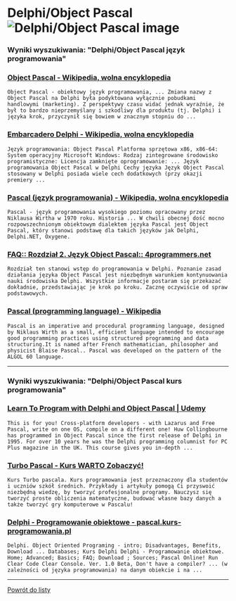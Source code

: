 # Delphi/Object Pascal ![Delphi/Object Pascal image](https://www.tiobe.com/wp-content/themes/tiobe/tiobe-index/images/Delphi_Object_Pascal.png)

### Wyniki wyszukiwania: "Delphi/Object Pascal język programowania" 

### [Object Pascal - Wikipedia, wolna encyklopedia](https://pl.wikipedia.org/wiki/Object_Pascal) 

    Object Pascal - obiektowy język programowania, ... Zmiana nazwy z Object Pascal na Delphi była podyktowana wyłącznie pobudkami handlowymi (marketing). Z perspektywy czasu widać jednak wyraźnie, że był to bardzo nieprzemyślany i szkodliwy dla produktu (tj. Delphi) i języka krok, przyczynił się bowiem w znacznym stopniu do ...




### [Embarcadero Delphi - Wikipedia, wolna encyklopedia](https://pl.wikipedia.org/wiki/Embarcadero_Delphi) 

    Język programowania: Object Pascal Platforma sprzętowa x86, x86-64: System operacyjny Microsoft Windows: Rodzaj zintegrowane środowisko programistyczne: Licencja zamknięte oprogramowanie: ... Język programowania Object Pascal w Delphi Cechy języka Język Object Pascal stosowany w Delphi posiada wiele cech dodatkowych (przy okazji premiery ...




### [Pascal (język programowania) - Wikipedia, wolna encyklopedia](https://pl.wikipedia.org/wiki/Pascal_(język_programowania)) 

    Pascal - język programowania wysokiego poziomu opracowany przez Niklausa Wirtha w 1970 roku. Historia ... W chwili obecnej dość mocno rozpowszechnionym obiektowym dialektem języka Pascal jest Object Pascal, który stanowi podstawę dla takich języków jak Delphi, Delphi.NET, Oxygene.




### [FAQ:: Rozdział 2. Język Object Pascal:: 4programmers.net](https://4programmers.net/Delphi/Kompendium/Rozdział_2) 

    Rozdział ten stanowi wstęp do programowania w Delphi. Poznanie zasad działania języka Object Pascal jest niezbędnym warunkiem kontynuowania nauki środowiska Delphi. Wszystkie informacje postaram się przekazać dokładnie, przedstawiając je krok po kroku. Zacznę oczywiście od spraw podstawowych.




### [Pascal (programming language) - Wikipedia](https://en.wikipedia.org/wiki/Pascal_(programming_language)) 

    Pascal is an imperative and procedural programming language, designed by Niklaus Wirth as a small, efficient language intended to encourage good programming practices using structured programming and data structuring.It is named after French mathematician, philosopher and physicist Blaise Pascal.. Pascal was developed on the pattern of the ALGOL 60 language.






---

### Wyniki wyszukiwania: "Delphi/Object Pascal kurs programowania" 

### [Learn To Program with Delphi and Object Pascal | Udemy](https://www.udemy.com/course/learn-to-program-with-pascal/) 

    This is for you! Cross-platform developers - with Lazarus and Free Pascal, write on one OS, compile on a different one! Huw Collingbourne has programmed in Object Pascal since the first release of Delphi in 1995. For over 10 years he was the Delphi programming columnist for PC Plus magazine in the UK. This course gives you in-depth ...




### [Turbo Pascal - Kurs WARTO Zobaczyć!](http://www.pascal.kurs-programowania.pl/) 

    Kurs Turbo pascala. Kurs programowania jest przeznaczony dla studentów i uczniów szkół średnich. Przykłady i artykuły pomogą Ci przyswoić niezbędną wiedzę, by tworzyć profesjonalne programy. Nauczysz się tworzyć proste obliczenia matematyczne, budować własne bazy danych a także tworzyć gry komputerowe w Pascalu!




### [Delphi - Programowanie obiektowe - pascal.kurs-programowania.pl](http://pascal.kurs-programowania.pl/en/delphi,programowanie_obiektowe.html) 

    Delphi. Object Oriented Programing - intro; Disadvantages, Benefits, Download ... Databases; Kurs Delphi Delphi - Programowanie obiektowe. Home; Advanced; Basics; FAQ; Download ; Sources; Pascal Online! Run Clear Code Clear Console. Ver. 1.0 Beta, Don't have a compiler? ... (w zależności od języka programowania) na danym obiekcie i na ...






---

 [Powrót do listy](../top20.md)